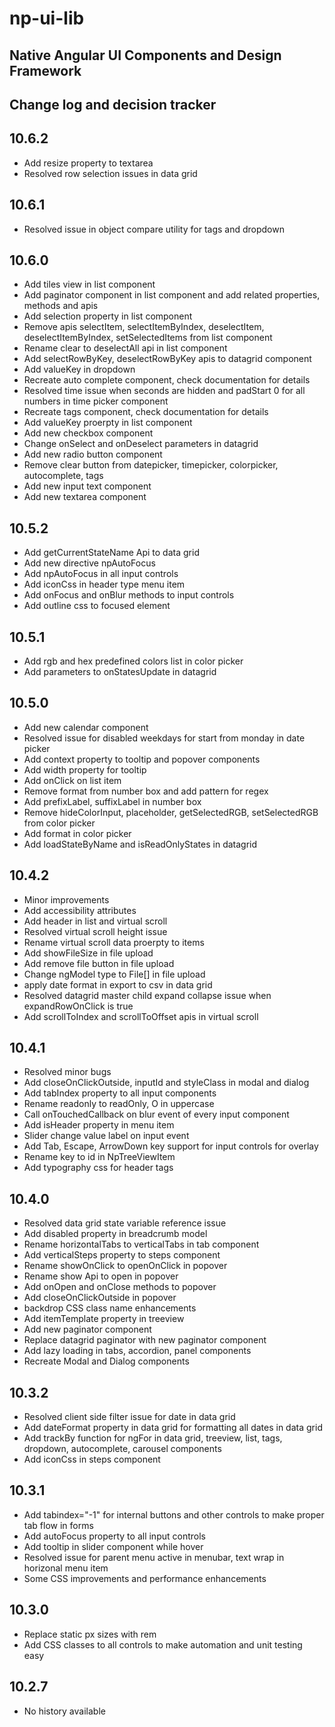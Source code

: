 # np-ui-lib
## Native Angular UI Components and Design Framework

## Change log and decision tracker

## 10.6.2
- Add resize property to textarea
- Resolved row selection issues in data grid

## 10.6.1
- Resolved issue in object compare utility for tags and dropdown

## 10.6.0
- Add tiles view in list component
- Add paginator component in list component and add related properties, methods and apis
- Add selection property in list component
- Remove apis selectItem, selectItemByIndex, deselectItem, deselectItemByIndex, setSelectedItems from list component
- Rename clear to deselectAll api in list component
- Add selectRowByKey, deselectRowByKey apis to datagrid component
- Add valueKey in dropdown
- Recreate auto complete component, check documentation for details
- Resolved time issue when seconds are hidden and padStart 0 for all numbers in time picker component
- Recreate tags component, check documentation for details
- Add valueKey proerpty in list component
- Add new checkbox component
- Change onSelect and onDeselect parameters in datagrid
- Add new radio button component
- Remove clear button from datepicker, timepicker, colorpicker, autocomplete, tags
- Add new input text component
- Add new textarea component

## 10.5.2
- Add getCurrentStateName Api to data grid
- Add new directive npAutoFocus
- Add npAutoFocus in all input controls
- Add iconCss in header type menu item
- Add onFocus and onBlur methods to input controls
- Add outline css to focused element

## 10.5.1
- Add rgb and hex predefined colors list in color picker
- Add parameters to onStatesUpdate in datagrid

## 10.5.0
- Add new calendar component
- Resolved issue for disabled weekdays for start from monday in date picker
- Add context property to tooltip and popover components
- Add width property for tooltip
- Add onClick on list item
- Remove format from number box and add pattern for regex
- Add prefixLabel, suffixLabel in number box
- Remove hideColorInput, placeholder, getSelectedRGB, setSelectedRGB from color picker
- Add format in color picker
- Add loadStateByName and isReadOnlyStates in datagrid

## 10.4.2
- Minor improvements
- Add accessibility attributes
- Add header in list and virtual scroll
- Resolved virtual scroll height issue
- Rename virtual scroll data proerpty to items
- Add showFileSize in file upload
- Add remove file button in file upload
- Change ngModel type to File[] in file upload
- apply date format in export to csv in data grid 
- Resolved datagrid master child expand collapse issue when expandRowOnClick is true
- Add scrollToIndex and scrollToOffset apis in virtual scroll

## 10.4.1
- Resolved minor bugs
- Add closeOnClickOutside, inputId and styleClass in modal and dialog
- Add tabIndex property to all input components
- Rename readonly to readOnly, O in uppercase
- Call onTouchedCallback on blur event of every input component
- Add isHeader property in menu item
- Slider change value label on input event
- Add Tab, Escape, ArrowDown key support for input controls for overlay
- Rename key to id in NpTreeViewItem
- Add typography css for header tags

## 10.4.0
- Resolved data grid state variable reference issue
- Add disabled property in breadcrumb model
- Rename horizontalTabs to verticalTabs in tab component
- Add verticalSteps property to steps component
- Rename showOnClick to openOnClick in popover
- Rename show Api to open in popover
- Add onOpen and onClose methods to popover
- Add closeOnClickOutside in popover
- backdrop CSS class name enhancements
- Add itemTemplate property in treeview
- Add new paginator component
- Replace datagrid paginator with new paginator component
- Add lazy loading in tabs, accordion, panel components
- Recreate Modal and Dialog components

## 10.3.2
- Resolved client side filter issue for date in data grid
- Add dateFormat property in data grid for formatting all dates in data grid
- Add trackBy function for ngFor in data grid, treeview, list, tags, dropdown, autocomplete, carousel components
- Add iconCss in steps component

## 10.3.1
- Add tabindex="-1" for internal buttons and other controls to make proper tab flow in forms
- Add autoFocus property to all input controls
- Add tooltip in slider component while hover
- Resolved issue for parent menu active in menubar, text wrap in horizonal menu item
- Some CSS improvements and performance enhancements

## 10.3.0
- Replace static px sizes with rem
- Add CSS classes to all controls to make automation and unit testing easy

## 10.2.7
- No history available
